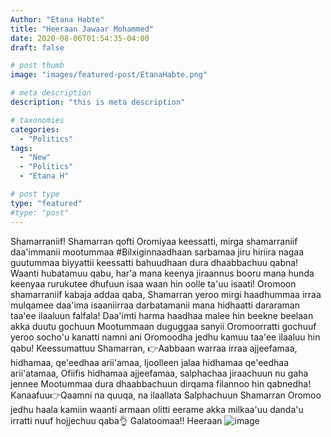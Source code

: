 ```yaml
---
Author: "Etana Habte"
title: "Heeraan Jawaar Mohammed"
date: 2020-08-06T01:54:35-04:00
draft: false

# post thumb
image: "images/featured-post/EtanaHabte.png"

# meta description
description: "this is meta description"

# taxonomies
categories: 
  - "Politics"
tags:
  - "New"
  - "Politics"
  - "Etana H"

# post type
type: "featured"
#type: "post"
---
```

Shamarraniif!
Shamarran qofti Oromiyaa keessatti, mirga shamarraniif daa'immanii mootummaa #Bilxiginnaadhaan sarbamaa jiru hiriira nagaa guutummaa biyyattii keessatti bahuudhaan dura dhaabbachuu qabna!
Waanti hubatamuu qabu, har'a mana keenya jiraannus booru mana  hunda keenyaa rurukutee dhufuun isaa waan hin oolle ta'uu isaati!
Oromoon shamarraniif kabaja addaa qaba,
Shamarran yeroo mirgi haadhummaa irraa mulqamee daa'ima isaaniirraa darbatamanii mana hidhaatti dararaman taa'ee ilaaluun falfala!
Daa'imti harma haadhaa malee hin beekne beelaan akka duutu gochuun Mootummaan duguggaa sanyii Oromoorratti gochuuf yeroo socho'u kanatti namni ani Oromoodha jedhu kamuu taa'ee ilaaluu hin qabu!
Keessumattuu Shamarran, 👉Aabbaan warraa irraa ajjeefamaa, hidhamaa, qe'eedhaa arii'amaa, Ijoolleen jalaa hidhamaa qe'eedhaa arii'atamaa, Ofiifis hidhamaa ajjeefamaa, salphachaa jiraachuun nu gaha jennee Mootummaa dura dhaabbachuun dirqama filannoo hin qabnedha!
Kanaafuu👉Qaamni na quuqa, na ilaallata Salphachuun Shamarran Oromoo jedhu haala kamiin waanti armaan olitti eerame akka milkaa'uu danda'u irratti nuuf hojjechuu qaba👌
Galatoomaa!!
Heeraan
![image](../../images/FreeChaltu.png)
